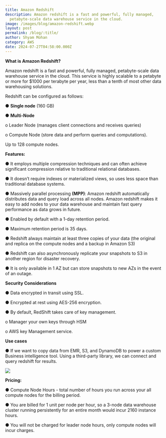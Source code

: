 ```yaml
---
title: Amazon Redshift
description: Amazon redshift is a fast and powerful, fully managed,
  petabyte-scale data warehouse service in the cloud.
image: /images/blog/amazon-redshift.webp
layout: post
permalink: /blog/:title/
author: Shyam Mohan
category: AWS
date: 2024-07-27T04:58:00.000Z
---
```


**What is Amazon Redshift?**

Amazon redshift is a fast and powerful, fully managed, petabyte-scale data warehouse service in the cloud. This service is highly scalable to a petabyte or more for $1000 per terabyte per year, less than a tenth of most other data
warehousing solutions.

  

Redshift can be configured as follows:

● **Single node** (160 GB)

● **Multi-Node**

o Leader Node (manages client connections and receives queries)

o Compute Node (store data and perform queries and computations).

Up to 128 compute nodes.

  

**Features:**

● It employs multiple compression techniques and can often achieve significant compression relative to traditional relational databases.

● It doesn’t require indexes or materialized views, so uses less space than traditional database systems.

● Massively parallel processing **(MPP)**: Amazon redshift automatically distributes data and query load across all nodes. Amazon redshift makes it easy to add nodes to your data warehouse and maintain fast query performance as data grows in future.

● Enabled by default with a 1-day retention period.

● Maximum retention period is 35 days.

● Redshift always maintain at least three copies of your data (the original and replica on the compute nodes and a backup in Amazon S3)

● Redshift can also asynchronously replicate your snapshots to S3 in another region for disaster recovery.

● It is only available in 1 AZ but can store snapshots to new AZs in the event of an outage.

  

**Security Considerations**

● Data encrypted in transit using SSL.

● Encrypted at rest using AES-256 encryption.

● By default, RedShift takes care of key management.

o Manager your own keys through HSM

o AWS key Management service.

  

**Use cases**

● If we want to copy data from EMR, S3, and DynamoDB to power a custom Business intelligence tool. Using a third-party library, we can connect and query redshift for results.

  

![](https://lh7-rt.googleusercontent.com/docsz/AD_4nXcSFlMy6WLnvvjx6u_eYtjm7ylRHbzT5QD_F0wG1k_BcbtMxY1ZBYl18lbKtKaqBM1Y1bU_JoyUHYlv-AGUt0bg4t3QwnBFesGZvs35DQKfJPzsyVICxZwtDI9GJz_yOwpiXDRyE_cqrUdR40PySVUv3vTg?key=DolJBsYn1X8zMHIyAnLicQ)

**Pricing:**

● Compute Node Hours - total number of hours you run across your all compute nodes for the billing period.

● You are billed for 1 unit per node per hour, so a 3-node data warehouse cluster running persistently for an entire month would incur 2160 instance hours.

● You will not be charged for leader node hours, only compute nodes will incur charges.
